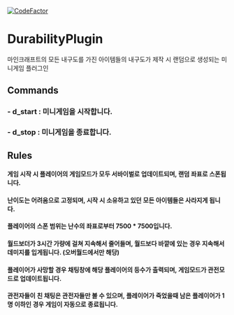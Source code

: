 [![CodeFactor](https://www.codefactor.io/repository/github/errror404/durabilityplugin/badge)](https://www.codefactor.io/repository/github/errror404/durabilityplugin)
# DurabilityPlugin
마인크래프트의 모든 내구도를 가진 아이템들의 내구도가 제작 시 랜덤으로 생성되는 미니게임 플러그인
## Commands
### - d_start : 미니게임을 시작합니다.
### - d_stop : 미니게임을 종료합니다.

## Rules
#### 게임 시작 시 플레이어의 게임모드가 모두 서바이벌로 업데이트되며, 랜덤 좌표로 스폰됩니다.
#### 난이도는 어려움으로 고정되며, 시작 시 소유하고 있던 모든 아이템들은 사라지게 됩니다.
#### 플레이어의 스폰 범위는 난수의 좌표로부터 7500 * 7500입니다.
#### 월드보더가 3시간 가량에 걸쳐 지속해서 줄어들며, 월드보다 바깥에 있는 경우 지속해서 데미지를 입게됩니다. (오버월드에서만 해당)
#### 플레이어가 사망할 경우 채팅창에 해당 플레이어의 등수가 출력되며, 게임모드가 관전모드로 업데이트됩니다.
#### 관전자들이 친 채팅은 관전자들만 볼 수 있으며, 플레이어가 죽었을때 남은 플레이어가 1명 이하인 경우 게임이 자동으로 종료됩니다.
